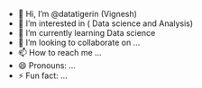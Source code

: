 - 👋 Hi, I’m @datatigerin (Vignesh)
- 👀 I’m interested in ( Data science and Analysis)
- 🌱 I’m currently learning  Data science
- 💞️ I’m looking to collaborate on ...
- 📫 How to reach me ...
- 😄 Pronouns: ...
- ⚡ Fun fact: ...

<!---
datatigerin/datatigerin is a ✨ special ✨ repository because its `README.md` (this file) appears on your GitHub profile.
You can click the Preview link to take a look at your changes.
--->
